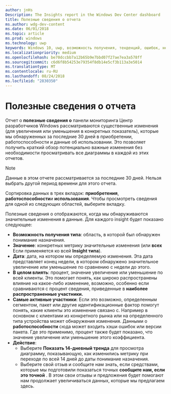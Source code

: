 ```yaml
---
author: jnHs
Description: The Insights report in the Windows Dev Center dashboard
title: Полезные сведения о отчета
ms.author: wdg-dev-content
ms.date: 06/01/2018
ms.topic: article
ms.prod: windows
ms.technology: uwp
keywords: Windows 10, uwp, возможность получения, тенденций, ошибок, неполадок, изменения данных
ms.localizationpriority: medium
ms.openlocfilehash: be70dccbb7a12b65b9e7bbd07f27ae7ea3a578ff
ms.sourcegitcommit: c6d6f8b54253e79354f8db14e5cf3b113a3e5014
ms.translationtype: MT
ms.contentlocale: ru-RU
ms.lasthandoff: 08/24/2018
ms.locfileid: "2830350"
---
```

# <a name="insights-report"></a>Полезные сведения о отчета


Отчет о **полезные сведения о** панели мониторинга Центр разработчиков Windows рассматриваются существенные изменения (для увеличения или уменьшения в конкретных показатель), которые мы обнаруженных за последние 30 дней в приобретении, работоспособности и данные об использовании. Это позволяет получить краткий обзор потенциально важные изменения без необходимости просматривать все диаграммы в каждой из этих отчетов.

> [!NOTE]
> Данные в этом отчете рассматривается за последние 30 дней. Нельзя выбрать другой период времени для этого отчета.

Сортировка данных в трех вкладок: **приобретения**, **работоспособности**и **использования**. Чтобы просмотреть сведения для одной из следующих областей, выберите вкладку.

Полезные сведения о отображаются, когда мы обнаруживаются значительные изменения в данные. Для каждого insight будет показано следующее:
- **Возможность получения типа**: область, в которой был обнаружен понимание назначения.
- **Значение**: конкретных метрику значительные изменения (или **всех** Если применяется ко всей **Insight типа**).
- **Дата**: дата, на котором мы определяемую изменения. Эта дата представляет конец недели, в котором обнаружено значительное увеличение или уменьшение по сравнению с недели до этого.
- **В целом влиять**: процент, значение увеличение или уменьшение по всей клиенты. Это помогает понять, как широко распространены влияние на какое-либо изменение, возможно, особенно если сравниваются с процент сведения, приведенные в **наиболее распространенные участники.**
- **Самые активные участники**: Если это возможно, определенным сегментом, пакет или другие идентификационные фактор помогут понять, какие клиенты это изменение связано с. Например в основном с клиентами из конкретного рынка или на определенного типа устройства может обнаружения изменения. Данными о **работоспособности** сюда может входить хэши ошибок или версии пакета. Где это применимо, процент также будет показано, что значение увеличение или уменьшение этого коэффициента.
- **Действие**:
   - Выберите **Показать 14-дневный тренда** для просмотра диаграмму, показывающую, как изменились метрику при переходе по всей 14 дней до даты понимание назначения.
   - Выберите свой отзыв и сообщите нам знать, если средствами, которые мы подготовили показаться точных **сообщите нам, если это точной** . В этом свои отзывы и предложения будет помогают нам продолжает увеличиваться данных, которые мы предлагаем здесь. 

